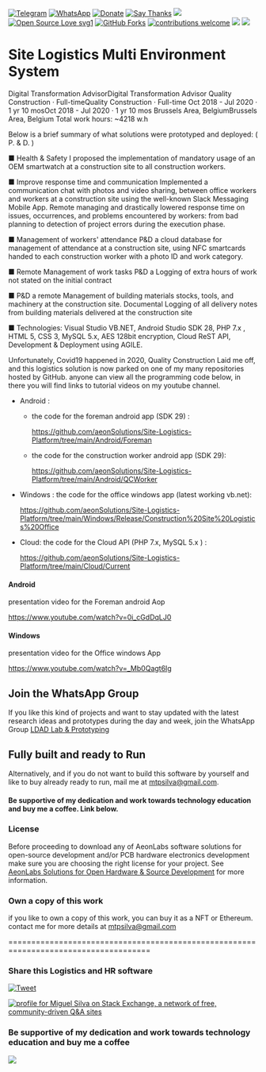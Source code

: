 [![Telegram](https://img.shields.io/badge/join-telegram-blue.svg?style=for-the-badge)](https://t.me/+W4rVVa0_VLEzYmI0)
 [![WhatsApp](https://img.shields.io/badge/join-whatsapp-green.svg?style=for-the-badge)](https://chat.whatsapp.com/FkNC7u83kuy2QRA5sqjBVg) 
 [![Donate](https://img.shields.io/badge/donate-$-brown.svg?style=for-the-badge)](http://paypal.me/mtpsilva)
 [![Say Thanks](https://img.shields.io/badge/Say%20Thanks-!-yellow.svg?style=for-the-badge)](https://saythanks.io/to/mtpsilva)
![](https://img.shields.io/github/last-commit/aeonSolutions/PCB-Prototyping-Catalogue?style=for-the-badge)
[![Open Source Love svg1](https://badges.frapsoft.com/os/v1/open-source.svg?v=103)](#)
[![GitHub Forks](https://img.shields.io/github/forks/aeonSolutions/PCB-Prototyping-Catalogue.svg?style=social&label=Fork&maxAge=2592000)](https://www.github.com/aeonSolutions/PCB-Prototyping-Catalogue/fork)
[![contributions welcome](https://img.shields.io/badge/contributions-welcome-brightgreen.svg?style=flat&label=Contributions&colorA=red&colorB=black	)](#)
[<img src="https://cdn.buymeacoffee.com/buttons/v2/default-yellow.png" data-canonical-src="https://cdn.buymeacoffee.com/buttons/v2/default-yellow.png" height="30" />](https://www.buymeacoffee.com/migueltomas)
![](https://views.whatilearened.today/views/github/aeonSolutions/AeonLabs-Home-Automation-Smart-Coffee-MAchine-Addon.svg) 

# Site Logistics Multi Environment System



Digital Transformation AdvisorDigital Transformation Advisor
Quality Construction · Full-timeQuality Construction · Full-time
Oct 2018 - Jul 2020 · 1 yr 10 mosOct 2018 - Jul 2020 · 1 yr 10 mos
Brussels Area, BelgiumBrussels Area, Belgium
Total work hours: ~4218 w.h 

Below is a brief summary of what solutions were prototyped and deployed: ( P. & D. )

■ Health & Safety
I proposed the implementation of mandatory usage of an OEM smartwatch at a construction site to all construction workers.

■ Improve response time and communication 
 Implemented a communication chat with photos and video sharing, between office workers and workers at a construction site using the well-known Slack Messaging Mobile App. Remote managing and drastically lowered response time on issues, occurrences, and problems encountered by workers: from bad planning to detection of project errors during the execution phase. 

■ Management of workers' attendance
P&D a cloud database for management of attendance at a construction site, using NFC smartcards handed to each construction worker with a photo ID and work category. 

■ Remote Management of work tasks 
P&D a Logging of extra hours of work not stated on the initial contract

■ P&D a remote Management of building materials stocks, tools, and machinery at the construction site. Documental Logging of all delivery notes from building materials delivered at the construction site

■ Technologies: Visual Studio VB.NET, Android Studio SDK 28, PHP 7.x , HTML 5, CSS 3, MySQL 5.x, AES 128bit encryption, Cloud ReST API, Development & Deployment using AGILE. 

Unfortunately, Covid19 happened in 2020, Quality Construction Laid me off,  and this logistics solution is now parked on one of my many repositories hosted by GitHub.  anyone can view all the programming code below, in there you will find links to tutorial videos on my youtube channel. 


- Android : 
   - the code for the foreman android app (SDK 29) : 
   
     https://github.com/aeonSolutions/Site-Logistics-Platform/tree/main/Android/Foreman
   - the code for the construction worker android app (SDK 29):
   
     https://github.com/aeonSolutions/Site-Logistics-Platform/tree/main/Android/QCWorker
  
- Windows : the code for the office windows app (latest working vb.net): 

     https://github.com/aeonSolutions/Site-Logistics-Platform/tree/main/Windows/Release/Construction%20Site%20Logistics%20Office

- Cloud: the code for the Cloud API (PHP 7.x, MySQL 5.x ) : 

     https://github.com/aeonSolutions/Site-Logistics-Platform/tree/main/Cloud/Current


#### Android
presentation video for the Foreman android Aop

https://www.youtube.com/watch?v=0i_cGdDqLJ0

#### Windows
presentation video for the Office windows App

https://www.youtube.com/watch?v=_Mb0Qagt6Ig

## Join the WhatsApp Group
If you like this kind of projects and want to stay updated with the latest research ideas and prototypes during the day and week, join the WhatsApp Group
[LDAD Lab & Prototyping](https://chat.whatsapp.com/FkNC7u83kuy2QRA5sqjBVg)

## Fully built and ready to Run
Alternatively, and if you do not want to build this software by yourself and like to buy already ready to run, mail me at mtpsilva@gmail.com. 

#### Be supportive of my dedication and work towards technology education and buy me a coffee. Link below.


### License

Before proceeding to download any of AeonLabs software solutions for open-source development and/or PCB hardware electronics development make sure you are choosing the right license for your project. See [AeonLabs Solutions for Open Hardware & Source Development](https://github.com/aeonSolutions/PCB-Prototyping-Catalogue/wiki/AeonLabs-Solutions-for-Open-Hardware-&-Source-Development) for more information. 


### Own a copy of this work
if you like to own a copy of this work, you can buy it as a NFT or Ethereum. contact me for more details at mtpsilva@gmail.com

=====================================================================================
### Share this Logistics and HR software
[![Tweet](https://img.shields.io/twitter/url/http/shields.io.svg?style=social)](https://twitter.com/intent/tweet?original_referer=https%3A%2F%2Fjitpack.io%2F&ref_src=twsrc%5Etfw&text=Version%201.0%20of%20![](https://github.com/aeonSolutions/AeonLabs-Home-Automation-Smart-Coffee-MAchine-Addon/blob/main/designs/pcb_back.png)%20is%20now%20available%20on%20&tw_p=tweetbutton&url=http%3A%2F%2Fgithub.com%2FaeonSolutions%2F![](https://github.com/aeonSolutions/AeonLabs-Home-Automation-Smart-Coffee-MAchine-Addon/blob/main/designs/pcb_back.png))

<a href="https://stackexchange.com/users/18907312/miguel-silva"><img src="https://stackexchange.com/users/flair/18907312.png" width="208" height="58" alt="profile for Miguel Silva on Stack Exchange, a network of free, community-driven Q&amp;A sites" title="profile for Miguel Silva on Stack Exchange, a network of free, community-driven Q&amp;A sites" /></a>

### Be supportive of my dedication and work towards technology education and buy me a coffee

[<img src="https://cdn.buymeacoffee.com/buttons/v2/default-yellow.png" data-canonical-src="https://cdn.buymeacoffee.com/buttons/v2/default-yellow.png" height="70" />](https://www.buymeacoffee.com/migueltomas)
